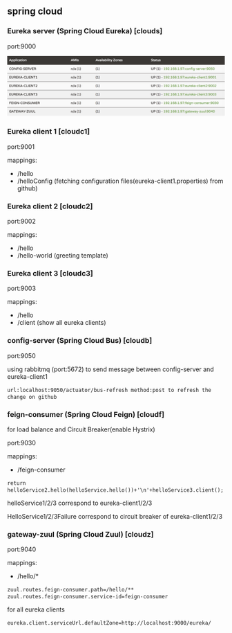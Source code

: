 ## spring cloud

### Eureka server (Spring Cloud Eureka) [clouds]

port:9000  

![s](https://raw.githubusercontent.com/myuaggie/springcloud1/master/img1.png)

### Eureka client 1 [cloudc1]

port:9001  

mappings: 
* /hello
* /helloConfig   (fetching configuration files(eureka-client1.properties) from github)

### Eureka client 2 [cloudc2]

port:9002  

mappings:
* /hello
* /hello-world  (greeting template)

### Eureka client 3 [cloudc3]

port:9003  

mappings:
* /hello
* /client  (show all eureka clients)

### config-server (Spring Cloud Bus) [cloudb]

port:9050  

using rabbitmq (port:5672) to send message between config-server and eureka-client1
```
url:localhost:9050/actuator/bus-refresh method:post to refresh the change on github  
```
### feign-consumer (Spring Cloud Feign) [cloudf]

for load balance and Circuit Breaker(enable Hystrix)  

port:9030  

mappings:
* /feign-consumer
```
return helloService2.hello(helloService.hello())+'\n'+helloService3.client();
```
helloService1/2/3 correspond to eureka-client1/2/3  

HelloService1/2/3Failure correspond to circuit breaker of eureka-client1/2/3  


### gateway-zuul (Spring Cloud Zuul) [cloudz]

port:9040  

mappings:
* /hello/*
```
zuul.routes.feign-consumer.path=/hello/**
zuul.routes.feign-consumer.service-id=feign-consumer
```


for all eureka clients
```
eureka.client.serviceUrl.defaultZone=http://localhost:9000/eureka/
```
